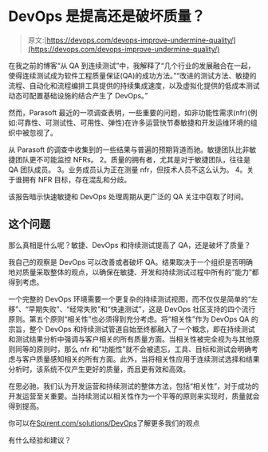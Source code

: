 # DevOps 是提高还是破坏质量？

> 原文:[https://devops.com/devops-improve-undermine-quality/](https://devops.com/devops-improve-undermine-quality/)

在我之前的博客“从 QA 到连续测试”中，我解释了“几个行业的发展融合在一起，使得连续测试成为软件工程质量保证(QA)的成功方法。”“改进的测试方法、敏捷的流程、自动化和流程编排工具提供的持续集成速度，以及虚拟化提供的低成本测试动态可配置基础设施的结合产生了 DevOps。”

然而，Parasoft 最近的一项调查表明，一些重要的问题，如非功能性需求(nfr)(例如:可靠性、可测试性、可用性、弹性)在许多运营快节奏敏捷和开发运维环境的组织中被忽视了。

从 Parasoft 的调查中收集到的一些结果与普遍的预期背道而驰。敏捷团队比非敏捷团队更不可能监控 NFRs。
2。质量的拥有者，尤其是对于敏捷团队，往往是 QA 团队成员。
3。业务成员认为正在测量 nfr，但技术人员不这么认为。
4。关于谁拥有 NFR 目标，存在混乱和分歧。

该报告暗示快速敏捷和 DevOps 处理周期从更广泛的 QA 关注中窃取了时间。

## 这个问题

那么真相是什么呢？敏捷、DevOps 和持续测试提高了 QA，还是破坏了质量？

我自己的观察是 DevOps 可以改善或者破坏 QA。结果取决于一个组织是否明确地对质量采取整体的观点，以确保在敏捷、开发和持续测试过程中所有的“能力”都得到考虑。

一个完整的 DevOps 环境需要一个更复杂的持续测试视图，而不仅仅是简单的“左移”、“早期失败”、“经常失败”和“快速测试”，这是 DevOps 社区支持的四个流行原则。第五个原则“相关性”也必须得到充分考虑。将“相关性”作为 DevOps QA 的宗旨，整个 DevOps 和持续测试管道自始至终都融入了一个概念，即在持续测试和测试结果分析中强调与客户相关的所有质量方面。当相关性被完全视为与其他原则同等的原则时，那么 nfr 和“功能性”就不会被遗忘，工具、目标和测试会明确考虑与客户质量感知相关的所有方面。此外，当将相关性应用于连续测试选择和结果分析时，该系统不仅产生更好的质量，而且更有效和高效。

在思必驰，我们认为开发运营和持续测试的整体方法，包括“相关性”，对于成功的开发运营至关重要。当持续测试以相关性作为一个平等的原则来实现时，质量就会得到提高。

你可以在[Spirent.com/solutions/DevOps](http://www.spirent.com/Solutions/DevOps)了解更多我们的观点

有什么经验和建议？